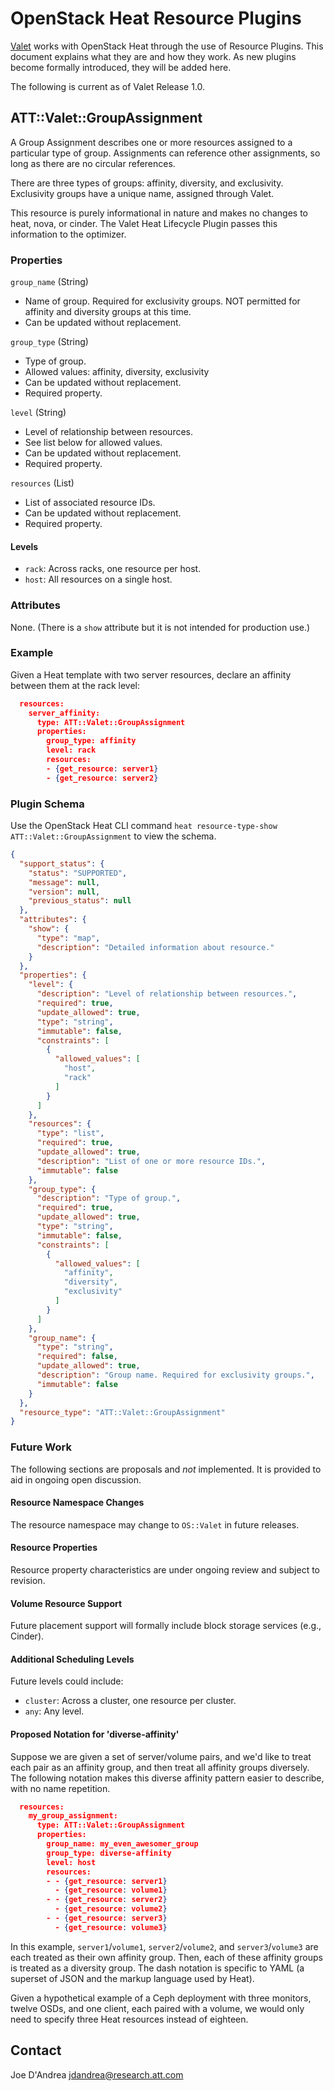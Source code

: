 # OpenStack Heat Resource Plugins

[Valet](https://codecloud.web.att.com/plugins/servlet/readmeparser/display/ST_CLOUDQOS/allegro/atRef/refs/heads/master/renderFile/README.md) works with OpenStack Heat through the use of Resource Plugins. This document explains what they are and how they work. As new plugins become formally introduced, they will be added here.

The following is current as of Valet Release 1.0.

## ATT::Valet::GroupAssignment

A Group Assignment describes one or more resources assigned to a particular type of group. Assignments can reference other assignments, so long as there are no circular references.

There are three types of groups: affinity, diversity, and exclusivity. Exclusivity groups have a unique name, assigned through Valet.

This resource is purely informational in nature and makes no changes to heat, nova, or cinder. The Valet Heat Lifecycle Plugin passes this information to the optimizer.

### Properties

``group_name`` (String)

* Name of group. Required for exclusivity groups. NOT permitted for affinity and diversity groups at this time.
* Can be updated without replacement.

``group_type`` (String)

* Type of group.
* Allowed values: affinity, diversity, exclusivity
* Can be updated without replacement.
* Required property.

``level`` (String)

* Level of relationship between resources.
* See list below for allowed values.
* Can be updated without replacement.
* Required property.

``resources`` (List)

* List of associated resource IDs.
* Can be updated without replacement.
* Required property.

#### Levels

* ``rack``: Across racks, one resource per host.
* ``host``: All resources on a single host.

### Attributes

None. (There is a ``show`` attribute but it is not intended for production use.)

### Example

Given a Heat template with two server resources, declare an affinity between them at the rack level:

```json
  resources:
    server_affinity:
      type: ATT::Valet::GroupAssignment
      properties:
        group_type: affinity
        level: rack
        resources:
        - {get_resource: server1}
        - {get_resource: server2}
```

### Plugin Schema

Use the OpenStack Heat CLI command `heat resource-type-show ATT::Valet::GroupAssignment` to view the schema.

```json
{
  "support_status": {
    "status": "SUPPORTED", 
    "message": null, 
    "version": null, 
    "previous_status": null
  }, 
  "attributes": {
    "show": {
      "type": "map", 
      "description": "Detailed information about resource."
    }
  }, 
  "properties": {
    "level": {
      "description": "Level of relationship between resources.", 
      "required": true, 
      "update_allowed": true, 
      "type": "string", 
      "immutable": false, 
      "constraints": [
        {
          "allowed_values": [
            "host", 
            "rack"
          ]
        }
      ]
    }, 
    "resources": {
      "type": "list", 
      "required": true, 
      "update_allowed": true, 
      "description": "List of one or more resource IDs.", 
      "immutable": false
    }, 
    "group_type": {
      "description": "Type of group.", 
      "required": true, 
      "update_allowed": true, 
      "type": "string", 
      "immutable": false, 
      "constraints": [
        {
          "allowed_values": [
            "affinity", 
            "diversity", 
            "exclusivity"
          ]
        }
      ]
    }, 
    "group_name": {
      "type": "string", 
      "required": false, 
      "update_allowed": true, 
      "description": "Group name. Required for exclusivity groups.", 
      "immutable": false
    }
  }, 
  "resource_type": "ATT::Valet::GroupAssignment"
}
```

### Future Work

The following sections are proposals and *not* implemented. It is provided to aid in ongoing open discussion.

#### Resource Namespace Changes

The resource namespace may change to ``OS::Valet`` in future releases.

#### Resource Properties

Resource property characteristics are under ongoing review and subject to revision.

#### Volume Resource Support

Future placement support will formally include block storage services (e.g., Cinder).

#### Additional Scheduling Levels

Future levels could include:

* ``cluster``: Across a cluster, one resource per cluster.
* ``any``: Any level.

#### Proposed Notation for 'diverse-affinity'

Suppose we are given a set of server/volume pairs, and we'd like to treat each pair as an affinity group, and then treat all affinity groups diversely. The following notation makes this diverse affinity pattern easier to describe, with no name repetition.

```json
  resources:
    my_group_assignment:
      type: ATT::Valet::GroupAssignment
      properties:
        group_name: my_even_awesomer_group
        group_type: diverse-affinity
        level: host
        resources:
        - - {get_resource: server1}
          - {get_resource: volume1}
        - - {get_resource: server2}
          - {get_resource: volume2}
        - - {get_resource: server3}
          - {get_resource: volume3}
```

In this example, ``server1``/``volume1``, ``server2``/``volume2``, and ``server3``/``volume3`` are each treated as their own affinity group. Then, each of these affinity groups is treated as a diversity group. The dash notation is specific to YAML (a superset of JSON and the markup language used by Heat).

Given a hypothetical example of a Ceph deployment with three monitors, twelve OSDs, and one client, each paired with a volume, we would only need to specify three Heat resources instead of eighteen.

## Contact

Joe D'Andrea <jdandrea@research.att.com>
